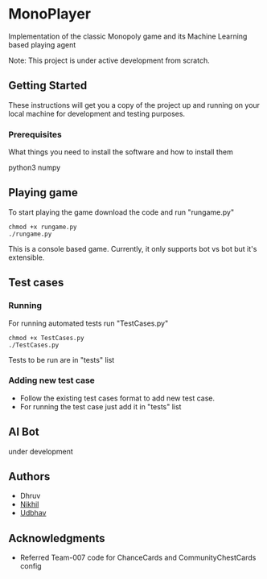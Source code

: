 # MonoPlayer

Implementation of the classic Monopoly game and its Machine Learning based playing agent

Note: This project is under active development from scratch.

## Getting Started

These instructions will get you a copy of the project up and running on your local machine for development and testing purposes.

### Prerequisites

What things you need to install the software and how to install them

python3
numpy

## Playing game
To start playing the game download the code and run "rungame.py"
```
chmod +x rungame.py
./rungame.py
```

This is a console based game. Currently, it only supports bot vs bot but it's extensible.
## Test cases

### Running
For running automated tests run "TestCases.py"
```
chmod +x TestCases.py
./TestCases.py
```
Tests to be run are in "tests" list

### Adding new test case
* Follow the existing test cases format to add new test case. 
* For running the test case just add it in "tests" list

## AI Bot
under development

## Authors
* Dhruv
* [Nikhil](https://github.com/nikhilsid)
* [Udbhav](https://github.com/udbhav-sharma)

## Acknowledgments
* Referred Team-007 code for ChanceCards and CommunityChestCards config
